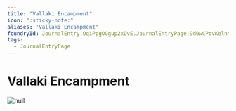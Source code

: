 ```yaml
---
title: "Vallaki Encampment"
icon: ":sticky-note:"
aliases: "Vallaki Encampment"
foundryId: JournalEntry.OqiPpgOGgup2xDvE.JournalEntryPage.9d0wCPovKelnYxN2
tags:
  - JournalEntryPage
---
```


# Vallaki Encampment
![null](modules/legends-of-barovia-pk/assets/scene/VistaniCamp%2018x10.webp)